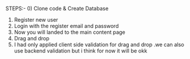 STEPS:- 
0) Clone code & Create Database
1) Register new user
2) Login with the register email and password
3) Now you will landed to the main content page
4) Drag and drop 
5) I had only applied client side validation for drag and drop .we can also use backend validation but i think for now it will be okk